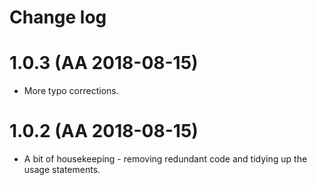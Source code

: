 # Change log

# 1.0.3 (AA 2018-08-15)
* More typo corrections.

# 1.0.2 (AA 2018-08-15)
* A bit of housekeeping - removing redundant code and tidying up the usage statements.
